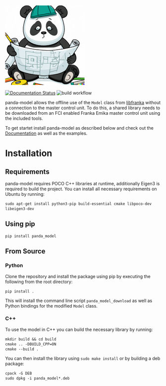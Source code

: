 ![robot_model logo](https://raw.githubusercontent.com/JeanElsner/panda_model/main/logo.jpg)

[![Documentation Status](https://readthedocs.org/projects/panda-model/badge/?version=latest)](https://panda-model.readthedocs.io/en/latest/?badge=latest)
![build workflow](https://github.com/JeanElsner/panda_model/actions/workflows/build.yml/badge.svg)

panda-model allows the offline use of the `Model` class from [libfranka](https://github.com/frankaemika/libfranka) without a connection to the master control unit. To do this, a shared library needs to be downloaded from an FCI enabled Franka Emika master control unit using the included tools.

To get startet install panda-model as described below and check out the [Documentation](https://panda-model.readthedocs.io) as well as the examples.
# Installation
## Requirements
panda-model requires POCO C++ libraries at runtime, additionally Eigen3 is required to build the project. You can install all necessary requirements on Ubuntu by running:
```
sudo apt-get install python3-pip build-essential cmake libpoco-dev libeigen3-dev
```
## Using pip
```
pip install panda_model
```
## From Source
### Python
Clone the repository and install the package using pip by executing the following from the root directory:
```
pip install .
```
This will install the command line script `panda_model_download` as well as Python bindings for the modified `Model` class.
### C++
To use the model in C++ you can build the necessary library by running:
```
mkdir build && cd build
cmake .. -DBUILD_CPP=ON
cmake --build .
```
You can then install the library using `sudo make install` or by building a deb package:
```
cpack -G DEB
sudo dpkg -i panda_model*.deb
```